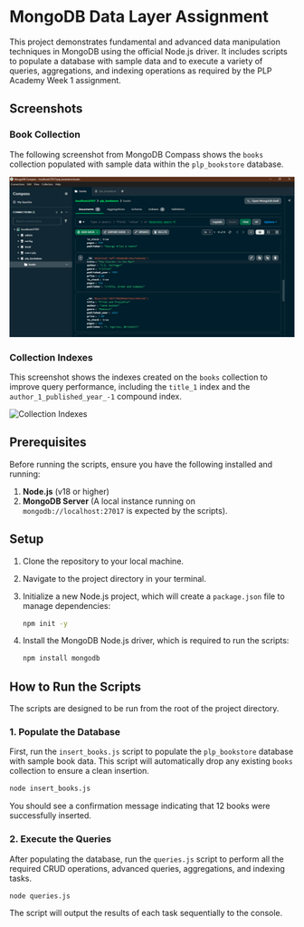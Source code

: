 # MongoDB Data Layer Assignment

This project demonstrates fundamental and advanced data manipulation techniques in MongoDB using the official Node.js driver. It includes scripts to populate a database with sample data and to execute a variety of queries, aggregations, and indexing operations as required by the PLP Academy Week 1 assignment.

## Screenshots

### Book Collection

The following screenshot from MongoDB Compass shows the `books` collection populated with sample data within the `plp_bookstore` database.

![Book Collection](./Assets/collection-screenshot.png)

### Collection Indexes

This screenshot shows the indexes created on the `books` collection to improve query performance, including the `title_1` index and the `author_1_published_year_-1` compound index.

![Collection Indexes](./Assets/indexes-screenshots.png)

## Prerequisites

Before running the scripts, ensure you have the following installed and running:

1.  **Node.js** (v18 or higher)
2.  **MongoDB Server** (A local instance running on `mongodb://localhost:27017` is expected by the scripts).

## Setup

1.  Clone the repository to your local machine.
2.  Navigate to the project directory in your terminal.
3.  Initialize a new Node.js project, which will create a `package.json` file to manage dependencies:

    ```bash
    npm init -y
    ```

4.  Install the MongoDB Node.js driver, which is required to run the scripts:

    ```bash
    npm install mongodb
    ```

## How to Run the Scripts

The scripts are designed to be run from the root of the project directory.

### 1. Populate the Database

First, run the `insert_books.js` script to populate the `plp_bookstore` database with sample book data. This script will automatically drop any existing `books` collection to ensure a clean insertion.

```bash
node insert_books.js
```

You should see a confirmation message indicating that 12 books were successfully inserted.

### 2. Execute the Queries

After populating the database, run the `queries.js` script to perform all the required CRUD operations, advanced queries, aggregations, and indexing tasks.

```bash
node queries.js
```

The script will output the results of each task sequentially to the console.

